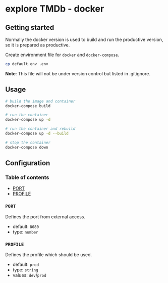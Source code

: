 # explore TMDb - docker

## Getting started

Normally the docker version is used to build and run the productive version, so it is prepared as productive.

Create environment file for `docker` and `docker-compose`.

```bash
cp default.env .env
```

**Note**: This file will not be under version control but listed in .gitignore.

## Usage

```bash
# build the image and container
docker-compose build

# run the container
docker-compose up -d

# run the container and rebuild
docker-compose up -d --build

# stop the container
docker-compose down
```

## Configuration

### Table of contents

* [PORT](#port)
* [PROFILE](#profile)

### `PORT`

Defines the port from external access.

* default: `8080`
* type: `number`

### `PROFILE`

Defines the profile which should be used.

* default: `prod`
* type: `string`
* values: `dev`/`prod`
